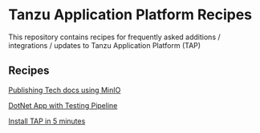 # Tanzu Application Platform Recipes
This repository contains recipes for frequently asked additions / integrations / updates to Tanzu Application Platform (TAP)

## Recipes 
[Publishing Tech docs using MinIO](./minio-install.md)

[DotNet App with Testing Pipeline](https://github.com/ykhadilkar/weatherforecast-with-unit-testing/tree/main)

[Install TAP in 5 minutes](./tap-tmc-install.md)
